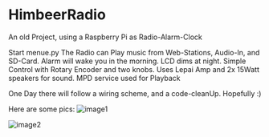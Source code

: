 # HimbeerRadio
An old Project, using a Raspberry Pi as Radio-Alarm-Clock

Start menue.py
The Radio can Play music from Web-Stations, Audio-In, and SD-Card.
Alarm will wake you in the morning. LCD dims at night.
Simple Control with Rotary Encoder and two knobs.
Uses Lepai Amp and 2x 15Watt speakers for sound.
MPD service used for Playback

One Day there will follow a wiring scheme, and a code-cleanUp. Hopefully :)

Here are some pics:
![image1](https://user-images.githubusercontent.com/45262936/64016001-1bf8d980-cb26-11e9-9e14-02f53cc8545a.JPG)

![image2](https://user-images.githubusercontent.com/45262936/64016003-1bf8d980-cb26-11e9-9c85-a2e4fd68532f.JPG)

